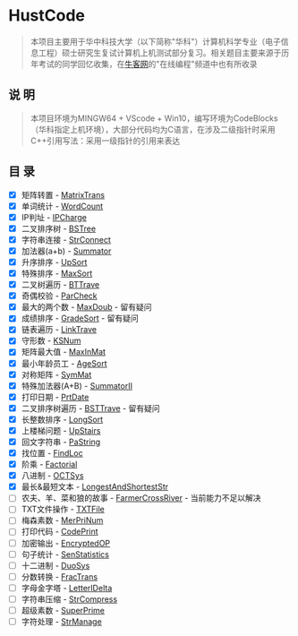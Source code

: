# HustCode

>本项目主要用于华中科技大学（以下简称"华科"）计算机科学专业（电子信息工程）硕士研究生复试计算机上机测试部分复习。相关题目主要来源于历年考试的同学回忆收集，在[牛客网](https://www.nowcoder.com)的"在线编程"频道中也有所收录

## 说 明

> 本项目环境为MINGW64 + VScode + Win10，编写环境为CodeBlocks（华科指定上机环境），大部分代码均为C语言，在涉及二级指针时采用C++引用写法：采用一级指针的引用来表达

## 目 录

- [x] 矩阵转置 - [MatrixTrans](code/MatrixTrans.c)
- [x] 单词统计 - [WordCount](code/WordCount.c)
- [x] IP判址 - [IPCharge](code/IPCharge.c)
- [x] 二叉排序树 - [BSTree](code/BSTree.cpp)
- [x] 字符串连接 - [StrConnect](code/StrConnect.c)
- [x] 加法器(a+b) - [Summator](code/Summator.c)
- [x] 升序排序 - [UpSort](code/UpSort.c)
- [x] 特殊排序 - [MaxSort](code/MaxSort.c)
- [x] 二叉树遍历 - [BTTrave](code/BTTrave.cpp)
- [x] 奇偶校验 - [ParCheck](code/ParCheck.cpp)
- [x] 最大的两个数 - [MaxDoub](code/MaxDoub.c) - 留有疑问
- [x] 成绩排序 - [GradeSort](code/GradeSort.c) - 留有疑问
- [x] 链表遍历 - [LinkTrave](code/LinkTrave.cpp)
- [x] 守形数 - [KSNum](code/KSNum.c)
- [x] 矩阵最大值 - [MaxInMat](code/MaxInMat.c)
- [x] 最小年龄员工 - [AgeSort](code/AgeSort.c)
- [x] 对称矩阵 - [SymMat](code/SymMat.c)
- [x] 特殊加法器(A+B) - [SummatorII](code/SummatorII.c)
- [x] 打印日期 - [PrtDate](code/PrtDate.c)
- [x] 二叉排序树遍历 - [BSTTrave](code/BSTTrave.cpp) - 留有疑问
- [x] 长整数排序 - [LongSort](code/LongSort.c)
- [x] 上楼梯问题 - [UpStairs](code/UpStairs.c)
- [x] 回文字符串 - [PaString](code/PaString.c)
- [x] 找位置 - [FindLoc](code/FindLoc.c)
- [x] 阶乘 - [Factorial](code/Factorial.c)
- [x] 八进制 - [OCTSys](code/OCTSys.c)
- [x] 最长&最短文本 - [LongestAndShortestStr](code/LongestAndShortestStr.cpp)
- [ ] 农夫、羊、菜和狼的故事 - [FarmerCrossRiver](code/FarmerCrossRiver.c) - 当前能力不足以解决
- [ ] TXT文件操作 - [TXTFile]()
- [ ] 梅森素数 - [MerPriNum]()
- [ ] 打印代码 - [CodePrint]()
- [ ] 加密输出 - [EncryptedOP]()
- [ ] 句子统计 - [SenStatistics]()
- [ ] 十二进制 - [DuoSys]()
- [ ] 分数转换 - [FracTrans]()
- [ ] 字母金字塔 - [LetterIDelta]()
- [ ] 字符串压缩 - [StrCompress]()
- [ ] 超级素数 - [SuperPrime]()
- [ ] 字符处理 - [StrManage]()